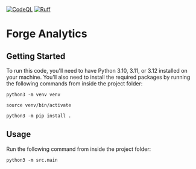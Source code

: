 [![CodeQL](https://github.com/bmos/fg_forge_analytics/actions/workflows/github-code-scanning/codeql/badge.svg)](https://github.com/bmos/fg_forge_analytics/actions/workflows/github-code-scanning/codeql) [![Ruff](https://github.com/bmos/fg_forge_analytics/actions/workflows/lint-python.yml/badge.svg)](https://github.com/bmos/fg_forge_analytics/actions/workflows/lint-python.yml)

# Forge Analytics

## Getting Started

To run this code, you'll need to have Python 3.10, 3.11, or 3.12 installed on your machine. You'll also need to
install the required packages by running the following commands from inside the project folder:

```shell
python3 -m venv venv
```

```shell
source venv/bin/activate
```

```shell
python3 -m pip install .
```

## Usage

Run the following command from inside the project folder:

```shell
python3 -m src.main
```
